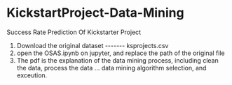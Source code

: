 # KickstartProject-Data-Mining
Success Rate Prediction Of Kickstarter Project

1. Download the original dataset ------- ksprojects.csv
2. open the OSAS.ipynb on jupyter, and replace the path of the original file
3. The pdf is the explanation of the data mining process, including clean the data, process the data ... data mining algorithm selection, and exceution.

